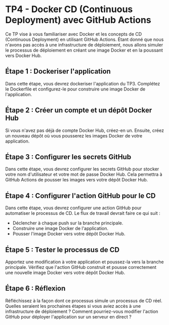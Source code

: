 # TP4 - Docker CD (Continuous Deployment) avec GitHub Actions

Ce TP vise à vous familiariser avec Docker et les concepts de CD (Continuous Deployment) en utilisant GitHub Actions. Étant donné que nous n'avons pas accès à une infrastructure de déploiement, nous allons simuler le processus de déploiement en créant une image Docker et en la poussant vers Docker Hub.

## Étape 1 : Dockeriser l'application

Dans cette étape, vous devrez dockeriser l'application du TP3. Complétez le Dockerfile et configurez-le pour construire une image Docker de l'application.

## Étape 2 : Créer un compte et un dépôt Docker Hub

Si vous n'avez pas déjà de compte Docker Hub, créez-en un. Ensuite, créez un nouveau dépôt où vous pousserez les images Docker de votre application.

## Étape 3 : Configurer les secrets GitHub

Dans cette étape, vous devrez configurer les secrets GitHub pour stocker votre nom d'utilisateur et votre mot de passe Docker Hub. Cela permettra à GitHub Actions de pousser les images vers votre dépôt Docker Hub.

## Étape 4 : Configurer l'action GitHub pour le CD

Dans cette étape, vous devrez configurer une action GitHub pour automatiser le processus de CD. Le flux de travail devrait faire ce qui suit :

- Déclencher à chaque push sur la branche principale.
- Construire une image Docker de l'application.
- Pousser l'image Docker vers votre dépôt Docker Hub.

## Étape 5 : Tester le processus de CD

Apportez une modification à votre application et poussez-la vers la branche principale. Vérifiez que l'action GitHub construit et pousse correctement une nouvelle image Docker vers votre dépôt Docker Hub.

## Étape 6 : Réflexion

Réfléchissez à la façon dont ce processus simule un processus de CD réel. Quelles seraient les prochaines étapes si vous aviez accès à une infrastructure de déploiement ? Comment pourriez-vous modifier l'action GitHub pour déployer l'application sur un serveur en direct ?